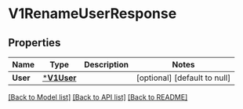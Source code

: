 # V1RenameUserResponse

## Properties
Name | Type | Description | Notes
------------ | ------------- | ------------- | -------------
**User** | [***V1User**](v1User.md) |  | [optional] [default to null]

[[Back to Model list]](../README.md#documentation-for-models) [[Back to API list]](../README.md#documentation-for-api-endpoints) [[Back to README]](../README.md)


